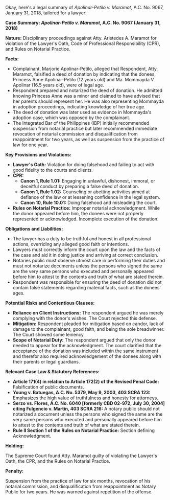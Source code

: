 Okay, here's a legal summary of *Apolinar-Petilo v. Maramot*, A.C. No. 9067, January 31, 2018, tailored for a lawyer:

**Case Summary: *Apolinar-Petilo v. Maramot*, A.C. No. 9067 (January 31, 2018)**

**Nature:** Disciplinary proceedings against Atty. Aristedes A. Maramot for violation of the Lawyer's Oath, Code of Professional Responsibility (CPR), and Rules on Notarial Practice.

**Facts:**

*   Complainant, Marjorie Apolinar-Petilo, alleged that Respondent, Atty. Maramot, falsified a deed of donation by indicating that the donees, Princess Anne Apolinar-Petilo (12 years old) and Ma. Mommayda V. Apolinar (16.5 years old), were of legal age.
*   Respondent prepared and notarized the deed of donation.  He admitted knowing Princess Anne was a minor and claimed to have advised that her parents should represent her. He was also representing Mommayda in adoption proceedings, indicating knowledge of her true age.
*   The deed of donation was later used as evidence in Mommayda's adoption case, which was opposed by the complainant.
*   The Integrated Bar of the Philippines (IBP) initially recommended suspension from notarial practice but later recommended immediate revocation of notarial commission and disqualification from reappointment for two years, as well as suspension from the practice of law for one year.

**Key Provisions and Violations:**

*   **Lawyer's Oath:** Violation for doing falsehood and failing to act with good fidelity to the courts and clients.
*   **CPR:**
    *   **Canon 1, Rule 1.01:** Engaging in unlawful, dishonest, immoral, or deceitful conduct by preparing a false deed of donation.
    *   **Canon 1, Rule 1.02:** Counseling or abetting activities aimed at defiance of the law or at lessening confidence in the legal system.
    *   **Canon 10, Rule 10.01:**  Doing falsehood and misleading the court.
*   **Rules on Notarial Practice:** Improper notarial acknowledgment. While the donor appeared before him, the donees were not properly represented or acknowledged. Incomplete execution of the donation.

**Obligations and Liabilities:**

*   The lawyer has a duty to be truthful and honest in all professional actions, overriding any alleged good faith or intentions.
*   Lawyers must correctly inform the court upon the law and the facts of the case and aid it in doing justice and arriving at correct conclusion.
*   Notaries public must observe utmost care in performing their duties and must not notarize documents unless the persons who signed the same are the very same persons who executed and personally appeared before him to attest to the contents and truth of what are stated therein.
*   Respondent was responsible for ensuring the deed of donation did not contain false statements regarding material facts, such as the donees' ages.

**Potential Risks and Contentious Clauses:**

*   **Reliance on Client Instructions:** The respondent argued he was merely complying with the donor's wishes. The Court rejected this defense.
*   **Mitigation:** Respondent pleaded for mitigation based on candor, lack of damage to the complainant, good faith, and being the sole breadwinner. The Court showed some leniency.
*   **Scope of Notarial Duty:** The respondent argued that only the donor needed to appear for the acknowledgment. The court clarified that the acceptance of the donation was included within the same instrument and therefor also required acknowledgement of the donees along with their parents or legal guardians.

**Relevant Case Law & Statutory References:**

*   **Article 171(4) in relation to Article 172(2) of the Revised Penal Code:** Falsification of public documents.
*   **Young v. Batuegas, A.C. No. 5379, May 9, 2003, 403 SCRA 123:** Emphasizes the high value of truthfulness and honesty for attorneys.
*   **Serzo vs. Flores, A.C. No. 6040 [formerly CBD 02-972, July 30, 2004] citing Fulgencio v. Martin, 403 SCRA 216:** A notary public should not notarized a document unless the persons who signed the same are the very same persons who executed and personally appeared before him to attest to the contents and truth of what are stated therein.
*   **Rule II Section 1 of the Rules on Notarial Practice:** Section defining Acknowledgment.

**Holding:**

The Supreme Court found Atty. Maramot guilty of violating the Lawyer's Oath, the CPR, and the Rules on Notarial Practice.

**Penalty:**

Suspension from the practice of law for six months, revocation of his notarial commission, and disqualification from reappointment as Notary Public for two years.  He was warned against repetition of the offense.
